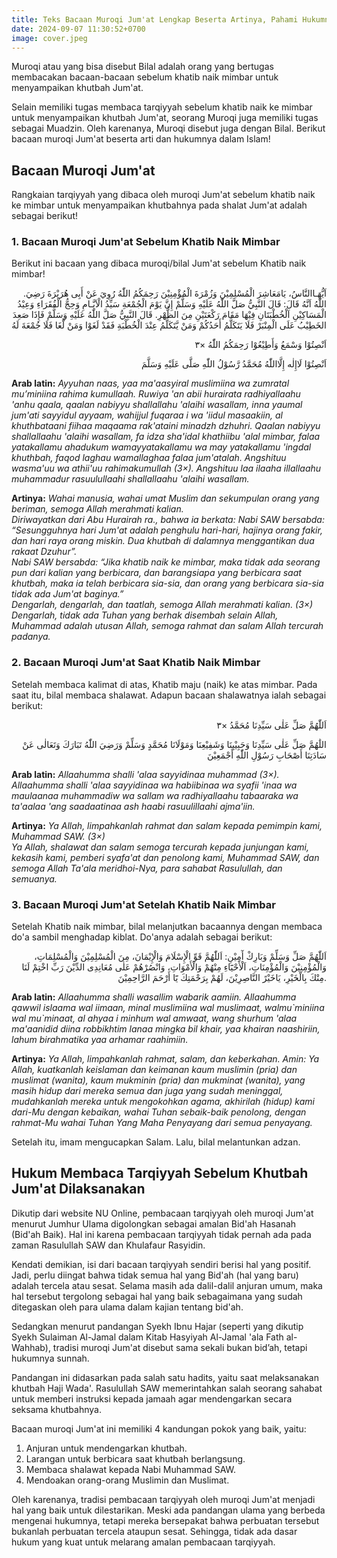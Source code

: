 ```yaml
---
title: Teks Bacaan Muroqi Jum'at Lengkap Beserta Artinya, Pahami Hukumnya
date: 2024-09-07 11:30:52+0700
image: cover.jpeg
---
```


Muroqi atau yang bisa disebut Bilal adalah orang yang bertugas membacakan bacaan-bacaan sebelum khatib naik mimbar untuk menyampaikan khutbah Jum'at.

Selain memiliki tugas membaca tarqiyyah sebelum khatib naik ke mimbar untuk menyampaikan khutbah Jum'at, seorang Muroqi juga memiliki tugas sebagai Muadzin. Oleh karenanya, Muroqi disebut juga dengan Bilal. Berikut bacaan muroqi Jum'at beserta arti dan hukumnya dalam Islam!

## Bacaan Muroqi Jum'at

Rangkaian tarqiyyah yang dibaca oleh muroqi Jum'at sebelum khatib naik ke mimbar untuk menyampaikan khutbahnya pada shalat Jum'at adalah sebagai berikut!

### 1. Bacaan Muroqi Jum'at Sebelum Khatib Naik Mimbar

Berikut ini bacaan yang dibaca muroqi/bilal Jum'at sebelum Khatib naik mimbar!

<div align="right">
.اَيُّهَـاالنَّاسُ، يَامَعَاشِرَ الْمُسْلِمِيْنَ وَزُمْرَةَ الْمُؤْمِنِيْنَ رَحِمَكُمُ اللّٰهُ رُوِيَ عَنْ أَبِى هُرَيْرَةَ رَضِيَ اللّٰهُ اَنَّهُ قَالَ: قَالَ النَّبِيُّ صَلَّ اللّٰهُ عَلَيْهِ وَسَلَّمْ إِنَّ يَوْمَ الْجُمْعَةِ سَيِّدُ الْاَيَّـامِ وَحِجُّ الْفُقَرَاءِ وَعِيْدُ الْمَسَاكِيْنِ اَلْخُطْبَتَانِ فِيْهَا مَقَامَ رَكْعَتَيْنِ مِنَ الظُّهْرِ. قَالَ النَّبِيُّ صَلَّ اللّٰهُ عَلَيْهِ وَسَلَّمْ فَإِذَا صَعِدَ الخَطِيْبُ عَلَى الْمِنْبَرْ فَلَا يَتَكَلَّمُ أَحَدُكُمْ وَمَنْ يَّتَكَلَّمُ عِنْدَ الْخُطْبَةِ فَقَدْ لَغَوْا وَمَنْ لَّغَا فَلَا جُمْعَةَ لَهُ

اَنْصِتُوْا وَسْمَعُ وَأَطِيْعُوْا رَحِمَكُمُ اللّٰهُ ×٣

اَنْصِتُوْا لَاإِلٰه إِلَّااللّٰهُ مُحَمَّدُ رَّسُوْلُ اللّٰهِ صَلَّى عَلَيْهِ وَسَلَّمَ
</div>

**Arab latin:** _Ayyuhan naas, yaa ma'aasyiral muslimiina wa zumratal
mu’miniina rahima kumullaah. Ruwiya 'an abii hurairata radhiyallaahu 'anhu qaala,
qaalan nabiyyu shallallahu 'alaihi wasallam, inna yaumal jum'ati sayyidul ayyaam,
wahijjul fuqaraa i wa 'iidul masaakiin, al khuthbataani fiihaa maqaama rak'ataini
minadzh dzhuhri. Qaalan nabiyyu shallallaahu 'alaihi wasallam, fa idza sha'idal khathiibu 'alal mimbar,
falaa yatakallamu ahadukum wamayyatakallamu wa may yatakallamu 'ingdal khuthbah,
faqod laghau wamallaghaa falaa jum'atalah. Angshituu wasma'uu wa athii'uu rahimakumullah (3×).
Angshituu laa ilaaha illallaahu muhammadur rasuulullaahi shallallaahu 'alaihi wasallam._

**Artinya:** _Wahai manusia, wahai umat Muslim dan sekumpulan orang yang beriman, semoga Allah merahmati kalian.</br>
Diriwayatkan dari Abu Hurairah ra., bahwa ia berkata: Nabi SAW bersabda: “Sesungguhnya hari Jum'at
adalah penghulu hari-hari, hajinya orang fakir, dan hari raya orang miskin.
Dua khutbah di dalamnya menggantikan dua rakaat Dzuhur”.</br>
Nabi SAW bersabda: “Jika khatib naik ke mimbar, maka tidak ada seorang pun dari kalian yang berbicara,
dan barangsiapa yang berbicara saat khutbah, maka ia telah berbicara sia-sia,
dan orang yang berbicara sia-sia tidak ada Jum'at baginya.”</br>
Dengarlah, dengarlah, dan taatlah, semoga Allah merahmati kalian. (3×)</br>
Dengarlah, tidak ada Tuhan yang berhak disembah selain Allah, Muhammad adalah utusan Allah, semoga rahmat dan salam Allah tercurah padanya._

### 2. Bacaan Muroqi Jum'at Saat Khatib Naik Mimbar

Setelah membaca kalimat di atas, Khatib maju (naik) ke atas mimbar. Pada saat itu, bilal membaca shalawat.
Adapun bacaan shalawatnya ialah sebagai berikut:

<div align="right">
اَللّٰهُمَّ صَلِّ عَلٰى سَيِّدِنَا مُحَمَّدُ ×٣

اللَٰهُمَّ صَلِّ عَلٰى سَيِّدِنَا وَحَبِيْبِنَا وَشَفِيْعِنَا وَمَوْلَانَا مُحَمَّدٍ وَسَلِّمْ وَرَضِيَ اللّٰهُ تَبَارَكَ وَتَعَالٰى عَنْ سَادَتِنَا أَصْحَابِ رَسُوْلِ اللّٰهِ أَجْمَعِيْنَ
</div>

**Arab latin:** _Allaahumma shalli 'alaa sayyidinaa muhammad (3×).
Allaahumma shalli 'alaa sayyidinaa wa habiibinaa wa syafii 'inaa wa maulaanaa
muhammadiw wa sallam wa radhiyallaahu tabaaraka wa ta'aalaa 'ang saadaatinaa
ash haabi rasuulillaahi ajma'iin._

**Artinya:** _Ya Allah, limpahkanlah rahmat dan salam kepada pemimpin kami, Muhammad SAW. (3×)</br>
Ya Allah, shalawat dan salam semoga tercurah kepada junjungan kami, kekasih kami, pemberi syafa'at dan penolong kami, Muhammad SAW,
dan semoga Allah Ta'ala meridhoi-Nya, para sahabat Rasulullah, dan semuanya._

### 3. Bacaan Muroqi Jum'at Setelah Khatib Naik Mimbar

Setelah Khatib naik mimbar, bilal melanjutkan bacaannya dengan membaca do'a sambil menghadap kiblat.
Do'anya adalah sebagai berikut:

<div align="right">
اَللّٰهُمَّ صَلِّ وَسَلِّمْ وَبَارِكْ أٓمِيْنِ: اَللّٰهُمَّ قَوِّ الْإِسْلَامَ وَالْإِيْمَانَ، مِنَ الْمُسْلِمِيْنَ وَالْمُسْلِمَاتِ، وَالْمُؤْمِنِيْنَ وَالْمُؤْمِنَاتِ، اَلْأَحْيَٓاءِ مِنْهُمْ وَالْأَمْوَاتِ، وَانْصُرْهُمْ عَلٰى مُعَانِدِى الدِّيْنَ رَبِّ اخْتِمْ لَنَا مِنْكَ بِالْخَيْرِ، يَاخَيْرً النَّاصِرِيْنَ، لَهُمْ بِرَحْمَتِكَ يَٓا أَرْحَمَ الرَّاحِمِيْنَ.
</div>

**Arab latin:** _Allaahumma shalli wasallim wabarik aamiin. Allaahumma
qawwil islaama wal iimaan, minal muslimiina wal muslimaat, walmu\`miniina wal mu\`minaat,
al ahyaa i minhum wal amwaat, wang shurhum 'alaa ma'aanidid diina robbikhtim lanaa
mingka bil khair, yaa khairan naashiriin, lahum birahmatika yaa arhamar raahimiin._

**Artinya:** _Ya Allah, limpahkanlah rahmat, salam, dan keberkahan. Amin: Ya Allah,
kuatkanlah keislaman dan keimanan kaum muslimin (pria) dan muslimat (wanita),
kaum mukminin (pria) dan mukminat (wanita), yang masih hidup dari mereka semua
dan juga yang sudah meninggal, mudahkanlah mereka untuk mengokohkan agama,
akhirilah (hidup) kami dari-Mu dengan kebaikan, wahai Tuhan sebaik-baik penolong, dengan rahmat-Mu wahai Tuhan Yang Maha Penyayang dari semua penyayang._

Setelah itu, imam mengucapkan Salam. Lalu, bilal melantunkan adzan.

## Hukum Membaca Tarqiyyah Sebelum Khutbah Jum'at Dilaksanakan

Dikutip dari website NU Online, pembacaan tarqiyyah oleh muroqi Jum'at menurut Jumhur Ulama digolongkan sebagai amalan Bid'ah Hasanah (Bid'ah Baik). Hal ini karena pembacaan tarqiyyah tidak pernah ada pada zaman Rasulullah SAW dan Khulafaur Rasyidin.

Kendati demikian, isi dari bacaan tarqiyyah sendiri berisi hal yang positif. Jadi, perlu diingat bahwa tidak semua hal yang Bid'ah (hal yang baru) adalah tercela atau sesat. Selama masih ada dalil-dalil anjuran umum, maka hal tersebut tergolong sebagai hal yang baik sebagaimana yang sudah ditegaskan oleh para ulama dalam kajian tentang bid'ah.

Sedangkan menurut pandangan Syekh Ibnu Hajar (seperti yang dikutip Syekh Sulaiman Al-Jamal dalam Kitab Hasyiyah Al-Jamal 'ala Fath al-Wahhab), tradisi muroqi Jum'at disebut sama sekali bukan bid’ah, tetapi hukumnya sunnah.

Pandangan ini didasarkan pada salah satu hadits, yaitu saat melaksanakan khutbah Haji Wada'. Rasulullah SAW memerintahkan salah seorang sahabat untuk memberi instruksi kepada jamaah agar mendengarkan secara seksama khutbahnya.

Bacaan muroqi Jum'at ini memiliki 4 kandungan pokok yang baik, yaitu:
1. Anjuran untuk mendengarkan khutbah.
2. Larangan untuk berbicara saat khutbah berlangsung.
3. Membaca shalawat kepada Nabi Muhammad SAW.
4. Mendoakan orang-orang Muslimin dan Muslimat.

Oleh karenanya, tradisi pembacaan tarqiyyah oleh muroqi Jum'at menjadi hal yang baik untuk dilestarikan. Meski ada pandangan ulama yang berbeda mengenai hukumnya, tetapi mereka bersepakat bahwa perbuatan tersebut bukanlah perbuatan tercela ataupun sesat. Sehingga, tidak ada dasar hukum yang kuat untuk melarang amalan pembacaan tarqiyyah.
